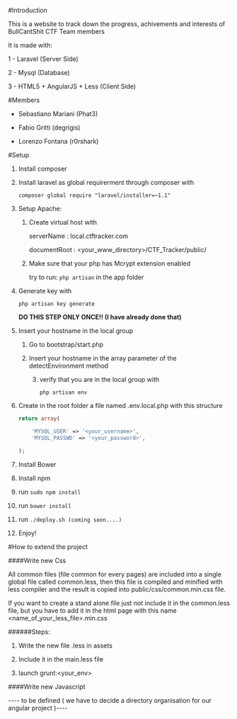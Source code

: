 #Introduction

This is a website to track down the progress, achivements and interests of BullCantShit CTF Team members

It is made with:

1 - Laravel (Server Side)

2 - Mysql (Database)

3 - HTML5 + AngularJS + Less (Client Side)

#Members

- Sebastiano Mariani (Phat3)

- Fabio Gritti (degrigis)

- Lorenzo Fontana (r0rshark)

#Setup 

1. Install composer

2. Install laravel as global requirerment through composer with 

	```composer global require "laravel/installer=~1.1"```

3. Setup Apache:
	
	1. Create virtual host with

		  serverName : local.ctftracker.com

		  documentRoot : <your_www_directory>/CTF_Tracker/public/

	2. Make sure that your php has Mcrypt extension enabled

		  try to run: ```php artisan``` in the app folder

4. Generate key with
	
	```php artisan key generate```

	**DO THIS STEP ONLY ONCE!! (I have already done that)** 

5. Insert your hostname in the local group

	1. Go to bootstrap/start.php

	2. Insert your hostname in the array parameter of the detectEnvironment method

        3. verify that you are in the local group with 

           ```php artisan env```

6. Create in the root folder a file named .env.local.php with this structure

    ```php
    return array(
    
    	'MYSQL_USER' => '<your_username>',
    	'MYSQL_PASSWD' => '<your_password>',

    );
    ```

7. Install Bower

8. Install npm

9. run ```sudo npm install```

10. run ```bower install```

11. run ```./deploy.sh (coming soon....)```

12. Enjoy!

#How to extend the project

####Write new Css

All common files (file common for every pages) are included into a single global file called common.less, then this file is compiled and minified with less compiler and the result is copied into public/css/common.min.css file.

If you want to create a stand alone file just not include it in the common.less file, but you have to add it in the html page with this name <name_of_your_less_file>.min.css 

######Steps:

1. Write the new file .less in assets

2. Include it in the main.less file

3. launch grunt:<your_env>

####Write new Javascript

---- to be defined ( we have to decide a directory organisation for our angular project )----

